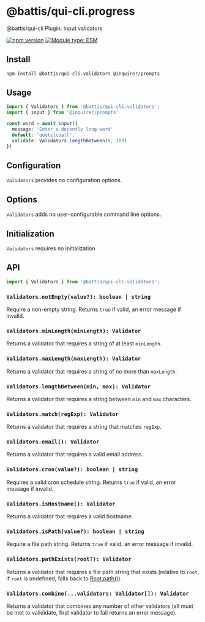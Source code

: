 # @battis/qui-cli.progress

@battis/qui-cli Plugin: Input validators

[![npm version](https://badge.fury.io/js/@battis%2Fqui-cli.validators.svg)](https://badge.fury.io/js/@battis%2Fqui-cli.validators)
[![Module type: ESM](https://img.shields.io/badge/module%20type-esm-brightgreen)](https://nodejs.org/api/esm.html)

## Install

```sh
npm install @battis/qui-cli.validators @inquirer/prompts
```

## Usage

```ts
import { Validators } from '@battis/qui-cli.validators';
import { input } from '@inquirer/prompts'

const word = await input({
  message: 'Enter a decently long word'
  default: 'quetzlcoatl',
  validate: Validators.lengthBetween(8, 100)
})
```

## Configuration

`Validators` provides no configuration options.

## Options

`Validators` adds no user-configurable command line options.

## Initialization

`Validators` requires no initialization

## API

```ts
import { Validators } from '@battis/qui-cli.validators';
```

### `Validators.notEmpty(value?): boolean | string`

Require a non-empty string. Returns `true` if valid, an error message if invalid.

### `Validators.minLength(minLength): Validator`

Returns a validator that requires a string of at least `minLength`.

### `Validators.maxLength(maxLength): Validator`

Returns a validator that requires a string of no more than `maxLength`.

### `Validators.lengthBetween(min, max): Validator`

Returns a validator that requires a string between `min` and `max` characters.

### `Validators.match(regExp): Validator`

Returns a validator that requires a string that matches `regExp`.

### `Validators.email(): Validator`

Returns a validator that requires a valid email address.

### `Validators.cron(value?): boolean | string`

Requires a valid cron schedule string. Returns `true` if valid, an error message if invalid.

### `Validators.isHostname(): Validator`

Returns a validator that requires a valid hostname.

### `Validators.isPath(value?): boolean | string`

Require a file path string. Returns `true` if valid, an error message if invalid.

### `Validators.pathExists(root?): Validator`

Returns a validator that requires a file path string that exists (relative to `root`, if `root` is undefined, falls back to [Root.path()](https://www.npmjs.com/package/@qui-cli/root)).

### `Validators.combine(...validators: Validator[]): Validator`

Returns a validator that combines any number of other validators (all must be met to valididate, first validator to fail returns an error message).
